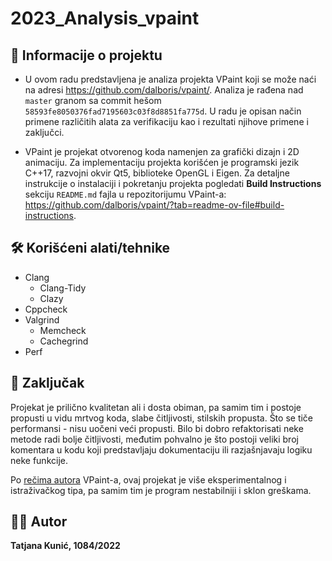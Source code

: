 # 2023_Analysis_vpaint

## :memo: Informacije o projektu

- U ovom radu predstavljena je analiza projekta VPaint koji se može naći na adresi https://github.com/dalboris/vpaint/. Analiza je rađena nad `master` granom sa commit hešom `58593fe8050376fad7195603c03f8d8851fa775d`. U radu je opisan način primene različitih alata za verifikaciju kao i rezultati njihove primene i zaključci.

- VPaint je projekat otvorenog koda namenjen za grafički dizajn i 2D animaciju. Za implementaciju projekta korišćen je programski jezik C++17, razvojni okvir Qt5, biblioteke OpenGL i Eigen. Za detaljne instrukcije o instalaciji i pokretanju projekta pogledati **Build Instructions** sekciju `README.md` fajla u repozitorijumu VPaint-a: https://github.com/dalboris/vpaint/?tab=readme-ov-file#build-instructions.

## :hammer_and_wrench: Korišćeni alati/tehnike

- Clang
    - Clang-Tidy
    - Clazy
- Cppcheck
- Valgrind
    - Memcheck
    - Cachegrind
- Perf

## :memo: Zaključak

Projekat je prilično kvalitetan ali i dosta obiman, pa samim tim i postoje propusti u vidu mrtvog koda, slabe čitljivosti, stilskih propusta. Što se tiče performansi - nisu uočeni veći propusti. Bilo bi dobro refaktorisati neke metode radi bolje čitljivosti, međutim pohvalno je što postoji veliki broj komentara u kodu koji predstavljaju dokumentaciju ili razjašnjavaju logiku neke funkcije.

Po [rečima autora](https://github.com/dalboris/vpaint/?tab=readme-ov-file#disclaimer) VPaint-a, ovaj projekat je više eksperimentalnog i istraživačkog tipa, pa samim tim je program nestabilniji i sklon greškama.

## :woman_technologist: Autor

**Tatjana Kunić, 1084/2022**